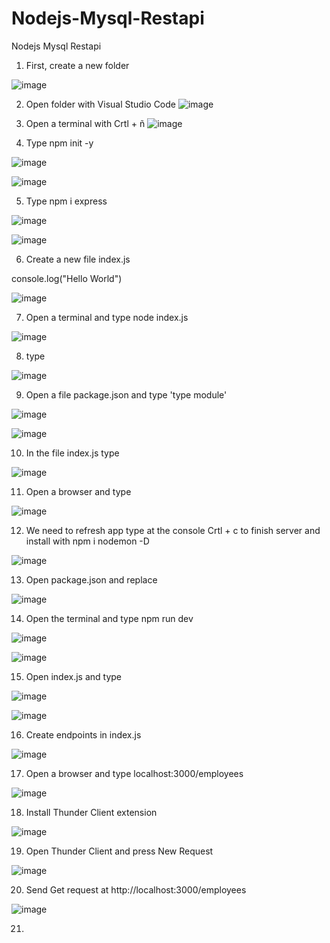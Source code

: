 # Nodejs-Mysql-Restapi
Nodejs Mysql Restapi

1. First, create a new folder 

![image](https://user-images.githubusercontent.com/98203936/192918985-4ea61060-07c6-4b19-a203-e1e78e2d7651.png)

2. Open folder with Visual Studio Code
![image](https://user-images.githubusercontent.com/98203936/192919082-88487cde-0f66-4b5f-8db3-6f122f125495.png)

3. Open a terminal with Crtl + ñ
![image](https://user-images.githubusercontent.com/98203936/192919135-26632f55-a854-43d0-9e67-e39771f65030.png)

4. Type npm init -y

![image](https://user-images.githubusercontent.com/98203936/192919482-4e8abfd4-ab13-4632-9b2a-1c7575b0d8d1.png)

![image](https://user-images.githubusercontent.com/98203936/192920371-42b049b3-2904-46a2-9b5c-c010982af796.png)


5. Type npm i express

![image](https://user-images.githubusercontent.com/98203936/192920996-0f7a26d7-947f-4390-813a-23f1f965a8b0.png)

![image](https://user-images.githubusercontent.com/98203936/192921187-3b79038c-c43e-4dac-9b96-4b045debd94b.png)


6. Create a new file index.js 

console.log("Hello World")

![image](https://user-images.githubusercontent.com/98203936/192921984-b9408d0d-cbf4-431f-9e84-2b8953760d15.png)

7. Open a terminal and type node index.js

![image](https://user-images.githubusercontent.com/98203936/192922205-88178474-ee6a-4ff3-bed8-fac2b69349f0.png)


8. type 

![image](https://user-images.githubusercontent.com/98203936/192925734-f8e70052-0607-4002-8778-febd9457ed2b.png)


9. Open a file package.json and type 'type module'

![image](https://user-images.githubusercontent.com/98203936/192925983-f10fceb2-2290-4ba6-87cd-31709235e953.png)

![image](https://user-images.githubusercontent.com/98203936/192926184-e5083db6-7772-4193-8246-8a7e5d10cf3a.png)


10. In the file index.js type


![image](https://user-images.githubusercontent.com/98203936/192928989-c0464f3d-4f0d-41fa-bdc3-e801cb3a8820.png)


11. Open a browser and type

![image](https://user-images.githubusercontent.com/98203936/192929147-d0467290-7355-45cd-9dee-a111b31ef3c3.png)

12. We need to refresh app type at the console Crtl + c to finish server and install with npm i nodemon -D


![image](https://user-images.githubusercontent.com/98203936/192932843-bf4ffc06-a3ce-4ea2-8687-0f24af0129c2.png)


13. Open package.json and replace 


![image](https://user-images.githubusercontent.com/98203936/192933460-1f43962d-af93-4390-b197-2e005b8714a9.png)


14. Open the terminal and type npm run dev

![image](https://user-images.githubusercontent.com/98203936/192933544-b9276e74-859b-4fff-b447-530174042a0a.png)


![image](https://user-images.githubusercontent.com/98203936/192933701-14be624c-15af-4ee1-9b0d-1acd02637c97.png)



15. Open index.js and type

![image](https://user-images.githubusercontent.com/98203936/192935601-23182da5-dc4a-40fa-9edb-1156f24be5f6.png)


![image](https://user-images.githubusercontent.com/98203936/192935651-1aa7769d-3871-48cc-a48c-7c1c864d1b6d.png)


16. Create endpoints in index.js

![image](https://user-images.githubusercontent.com/98203936/193165651-786d5549-7c64-44a0-8a50-c103ed539629.png)

17. Open a browser and type localhost:3000/employees

![image](https://user-images.githubusercontent.com/98203936/193165739-443173f4-9547-44ad-9c1a-60256efd1599.png)


18. Install Thunder Client extension  

![image](https://user-images.githubusercontent.com/98203936/193729633-fa6af3b2-7870-4c1e-8e9c-53865551199a.png)

19. Open Thunder Client and press New Request

![image](https://user-images.githubusercontent.com/98203936/193729776-9f6a7261-211b-4a67-938b-3d37dd5d5865.png)

20. Send Get request at http://localhost:3000/employees

![image](https://user-images.githubusercontent.com/98203936/193731059-d6053d7c-9168-4d14-b5ba-8dd231d840b7.png)

21. 

